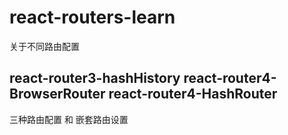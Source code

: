 # react-routers-learn
关于不同路由配置

## react-router3-hashHistory  react-router4-BrowserRouter react-router4-HashRouter
三种路由配置 和 嵌套路由设置 
